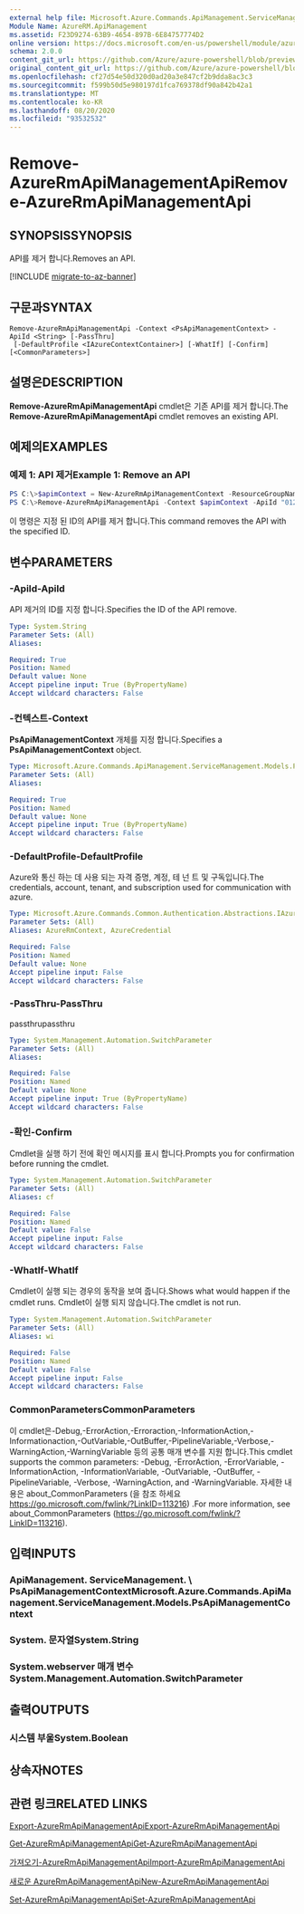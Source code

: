 ```yaml
---
external help file: Microsoft.Azure.Commands.ApiManagement.ServiceManagement.dll-Help.xml
Module Name: AzureRM.ApiManagement
ms.assetid: F23D9274-63B9-4654-897B-6E84757774D2
online version: https://docs.microsoft.com/en-us/powershell/module/azurerm.apimanagement/remove-azurermapimanagementapi
schema: 2.0.0
content_git_url: https://github.com/Azure/azure-powershell/blob/preview/src/ResourceManager/ApiManagement/Commands.ApiManagement/help/Remove-AzureRmApiManagementApi.md
original_content_git_url: https://github.com/Azure/azure-powershell/blob/preview/src/ResourceManager/ApiManagement/Commands.ApiManagement/help/Remove-AzureRmApiManagementApi.md
ms.openlocfilehash: cf27d54e50d320d0ad20a3e847cf2b9dda8ac3c3
ms.sourcegitcommit: f599b50d5e980197d1fca769378df90a842b42a1
ms.translationtype: MT
ms.contentlocale: ko-KR
ms.lasthandoff: 08/20/2020
ms.locfileid: "93532532"
---
```

# <span data-ttu-id="c56d2-101">Remove-AzureRmApiManagementApi</span><span class="sxs-lookup"><span data-stu-id="c56d2-101">Remove-AzureRmApiManagementApi</span></span>

## <span data-ttu-id="c56d2-102">SYNOPSIS</span><span class="sxs-lookup"><span data-stu-id="c56d2-102">SYNOPSIS</span></span>
<span data-ttu-id="c56d2-103">API를 제거 합니다.</span><span class="sxs-lookup"><span data-stu-id="c56d2-103">Removes an API.</span></span>

[!INCLUDE [migrate-to-az-banner](../../includes/migrate-to-az-banner.md)]

## <span data-ttu-id="c56d2-104">구문과</span><span class="sxs-lookup"><span data-stu-id="c56d2-104">SYNTAX</span></span>

```
Remove-AzureRmApiManagementApi -Context <PsApiManagementContext> -ApiId <String> [-PassThru]
 [-DefaultProfile <IAzureContextContainer>] [-WhatIf] [-Confirm] [<CommonParameters>]
```

## <span data-ttu-id="c56d2-105">설명은</span><span class="sxs-lookup"><span data-stu-id="c56d2-105">DESCRIPTION</span></span>
<span data-ttu-id="c56d2-106">**Remove-AzureRmApiManagementApi** cmdlet은 기존 API를 제거 합니다.</span><span class="sxs-lookup"><span data-stu-id="c56d2-106">The **Remove-AzureRmApiManagementApi** cmdlet removes an existing API.</span></span>

## <span data-ttu-id="c56d2-107">예제의</span><span class="sxs-lookup"><span data-stu-id="c56d2-107">EXAMPLES</span></span>

### <span data-ttu-id="c56d2-108">예제 1: API 제거</span><span class="sxs-lookup"><span data-stu-id="c56d2-108">Example 1: Remove an API</span></span>
```powershell
PS C:\>$apimContext = New-AzureRmApiManagementContext -ResourceGroupName "Api-Default-WestUS" -ServiceName "contoso"
PS C:\>Remove-AzureRmApiManagementApi -Context $apimContext -ApiId "0123456789"
```

<span data-ttu-id="c56d2-109">이 명령은 지정 된 ID의 API를 제거 합니다.</span><span class="sxs-lookup"><span data-stu-id="c56d2-109">This command removes the API with the specified ID.</span></span>

## <span data-ttu-id="c56d2-110">변수</span><span class="sxs-lookup"><span data-stu-id="c56d2-110">PARAMETERS</span></span>

### <span data-ttu-id="c56d2-111">-ApiId</span><span class="sxs-lookup"><span data-stu-id="c56d2-111">-ApiId</span></span>
<span data-ttu-id="c56d2-112">API 제거의 ID를 지정 합니다.</span><span class="sxs-lookup"><span data-stu-id="c56d2-112">Specifies the ID of the API remove.</span></span>

```yaml
Type: System.String
Parameter Sets: (All)
Aliases:

Required: True
Position: Named
Default value: None
Accept pipeline input: True (ByPropertyName)
Accept wildcard characters: False
```

### <span data-ttu-id="c56d2-113">-컨텍스트</span><span class="sxs-lookup"><span data-stu-id="c56d2-113">-Context</span></span>
<span data-ttu-id="c56d2-114">**PsApiManagementContext** 개체를 지정 합니다.</span><span class="sxs-lookup"><span data-stu-id="c56d2-114">Specifies a **PsApiManagementContext** object.</span></span>

```yaml
Type: Microsoft.Azure.Commands.ApiManagement.ServiceManagement.Models.PsApiManagementContext
Parameter Sets: (All)
Aliases:

Required: True
Position: Named
Default value: None
Accept pipeline input: True (ByPropertyName)
Accept wildcard characters: False
```

### <span data-ttu-id="c56d2-115">-DefaultProfile</span><span class="sxs-lookup"><span data-stu-id="c56d2-115">-DefaultProfile</span></span>
<span data-ttu-id="c56d2-116">Azure와 통신 하는 데 사용 되는 자격 증명, 계정, 테 넌 트 및 구독입니다.</span><span class="sxs-lookup"><span data-stu-id="c56d2-116">The credentials, account, tenant, and subscription used for communication with azure.</span></span>

```yaml
Type: Microsoft.Azure.Commands.Common.Authentication.Abstractions.IAzureContextContainer
Parameter Sets: (All)
Aliases: AzureRmContext, AzureCredential

Required: False
Position: Named
Default value: None
Accept pipeline input: False
Accept wildcard characters: False
```

### <span data-ttu-id="c56d2-117">-PassThru</span><span class="sxs-lookup"><span data-stu-id="c56d2-117">-PassThru</span></span>
<span data-ttu-id="c56d2-118">passthru</span><span class="sxs-lookup"><span data-stu-id="c56d2-118">passthru</span></span>

```yaml
Type: System.Management.Automation.SwitchParameter
Parameter Sets: (All)
Aliases:

Required: False
Position: Named
Default value: None
Accept pipeline input: True (ByPropertyName)
Accept wildcard characters: False
```

### <span data-ttu-id="c56d2-119">-확인</span><span class="sxs-lookup"><span data-stu-id="c56d2-119">-Confirm</span></span>
<span data-ttu-id="c56d2-120">Cmdlet을 실행 하기 전에 확인 메시지를 표시 합니다.</span><span class="sxs-lookup"><span data-stu-id="c56d2-120">Prompts you for confirmation before running the cmdlet.</span></span>

```yaml
Type: System.Management.Automation.SwitchParameter
Parameter Sets: (All)
Aliases: cf

Required: False
Position: Named
Default value: False
Accept pipeline input: False
Accept wildcard characters: False
```

### <span data-ttu-id="c56d2-121">-WhatIf</span><span class="sxs-lookup"><span data-stu-id="c56d2-121">-WhatIf</span></span>
<span data-ttu-id="c56d2-122">Cmdlet이 실행 되는 경우의 동작을 보여 줍니다.</span><span class="sxs-lookup"><span data-stu-id="c56d2-122">Shows what would happen if the cmdlet runs.</span></span>
<span data-ttu-id="c56d2-123">Cmdlet이 실행 되지 않습니다.</span><span class="sxs-lookup"><span data-stu-id="c56d2-123">The cmdlet is not run.</span></span>

```yaml
Type: System.Management.Automation.SwitchParameter
Parameter Sets: (All)
Aliases: wi

Required: False
Position: Named
Default value: False
Accept pipeline input: False
Accept wildcard characters: False
```

### <span data-ttu-id="c56d2-124">CommonParameters</span><span class="sxs-lookup"><span data-stu-id="c56d2-124">CommonParameters</span></span>
<span data-ttu-id="c56d2-125">이 cmdlet은-Debug,-ErrorAction,-Erroraction,-InformationAction,-Informationaction,-OutVariable,-OutBuffer,-PipelineVariable,-Verbose,-WarningAction,-WarningVariable 등의 공통 매개 변수를 지원 합니다.</span><span class="sxs-lookup"><span data-stu-id="c56d2-125">This cmdlet supports the common parameters: -Debug, -ErrorAction, -ErrorVariable, -InformationAction, -InformationVariable, -OutVariable, -OutBuffer, -PipelineVariable, -Verbose, -WarningAction, and -WarningVariable.</span></span> <span data-ttu-id="c56d2-126">자세한 내용은 about_CommonParameters (을 참조 하세요 https://go.microsoft.com/fwlink/?LinkID=113216) .</span><span class="sxs-lookup"><span data-stu-id="c56d2-126">For more information, see about_CommonParameters (https://go.microsoft.com/fwlink/?LinkID=113216).</span></span>

## <span data-ttu-id="c56d2-127">입력</span><span class="sxs-lookup"><span data-stu-id="c56d2-127">INPUTS</span></span>

### <span data-ttu-id="c56d2-128">ApiManagement. ServiceManagement. \ PsApiManagementContext</span><span class="sxs-lookup"><span data-stu-id="c56d2-128">Microsoft.Azure.Commands.ApiManagement.ServiceManagement.Models.PsApiManagementContext</span></span>

### <span data-ttu-id="c56d2-129">System. 문자열</span><span class="sxs-lookup"><span data-stu-id="c56d2-129">System.String</span></span>

### <span data-ttu-id="c56d2-130">System.webserver 매개 변수</span><span class="sxs-lookup"><span data-stu-id="c56d2-130">System.Management.Automation.SwitchParameter</span></span>

## <span data-ttu-id="c56d2-131">출력</span><span class="sxs-lookup"><span data-stu-id="c56d2-131">OUTPUTS</span></span>

### <span data-ttu-id="c56d2-132">시스템 부울</span><span class="sxs-lookup"><span data-stu-id="c56d2-132">System.Boolean</span></span>

## <span data-ttu-id="c56d2-133">상속자</span><span class="sxs-lookup"><span data-stu-id="c56d2-133">NOTES</span></span>

## <span data-ttu-id="c56d2-134">관련 링크</span><span class="sxs-lookup"><span data-stu-id="c56d2-134">RELATED LINKS</span></span>

[<span data-ttu-id="c56d2-135">Export-AzureRmApiManagementApi</span><span class="sxs-lookup"><span data-stu-id="c56d2-135">Export-AzureRmApiManagementApi</span></span>](./Export-AzureRmApiManagementApi.md)

[<span data-ttu-id="c56d2-136">Get-AzureRmApiManagementApi</span><span class="sxs-lookup"><span data-stu-id="c56d2-136">Get-AzureRmApiManagementApi</span></span>](./Get-AzureRmApiManagementApi.md)

[<span data-ttu-id="c56d2-137">가져오기-AzureRmApiManagementApi</span><span class="sxs-lookup"><span data-stu-id="c56d2-137">Import-AzureRmApiManagementApi</span></span>](./Import-AzureRmApiManagementApi.md)

[<span data-ttu-id="c56d2-138">새로운 AzureRmApiManagementApi</span><span class="sxs-lookup"><span data-stu-id="c56d2-138">New-AzureRmApiManagementApi</span></span>](./New-AzureRmApiManagementApi.md)

[<span data-ttu-id="c56d2-139">Set-AzureRmApiManagementApi</span><span class="sxs-lookup"><span data-stu-id="c56d2-139">Set-AzureRmApiManagementApi</span></span>](./Set-AzureRmApiManagementApi.md)


